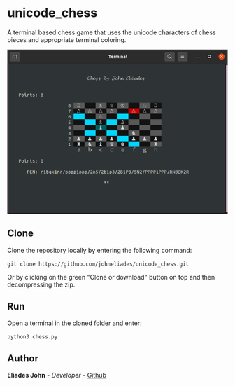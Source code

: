 # unicode_chess

A terminal based chess game that uses the unicode characters of chess pieces 
and appropriate terminal coloring.

![Image of chess](https://github.com/johneliades/unicode_chess/blob/main/preview.png)

## Clone

Clone the repository locally by entering the following command:
```
git clone https://github.com/johneliades/unicode_chess.git
```
Or by clicking on the green "Clone or download" button on top and then 
decompressing the zip.

## Run

Open a terminal in the cloned folder and enter:

```
python3 chess.py
```

## Author

**Eliades John** - *Developer* - [Github](https://github.com/johneliades)
